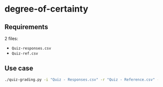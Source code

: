 # degree-of-certainty

## Requirements

2 files:

*   `Quiz-responses.csv`
*   `Quiz-ref.csv`

## Use case

```bash
./quiz-grading.py -i "Quiz - Responses.csv" -r "Quiz - Reference.csv" -c 4 --anonym --to csv
```
